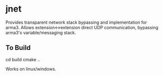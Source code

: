 # jnet

Provides transparent network stack bypassing and implementation for arma3. Allows extension<->extension direct UDP communication, bypassing arma3's variable/messaging stack. 

## To Build 
cd build
cmake ..

Works on linux/windows.

